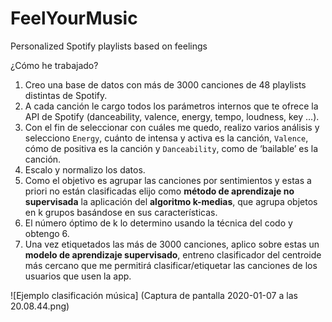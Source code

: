 # FeelYourMusic

Personalized Spotify playlists based on feelings

¿Cómo he trabajado? 
1. Creo una base de datos con más de 3000 canciones de 48 playlists distintas de Spotify.
2. A cada canción le cargo todos los parámetros internos que te ofrece la API de Spotify (danceability, valence, energy, tempo, loudness, key …).
3. Con el fin de seleccionar con cuáles me quedo, realizo varios análisis y selecciono  `Energy`, cuánto de intensa y activa es la canción, `Valence`,  cómo de positiva es la canción y `Danceability`,  como de ‘bailable’ es la canción.
4. Escalo y normalizo los datos.
5. Como el objetivo es agrupar las canciones por sentimientos y estas a priori no están clasificadas elijo como **método de aprendizaje no supervisada** la aplicación del **algoritmo k-medias**, que agrupa objetos en k grupos basándose en sus características.
6. El número óptimo de k lo determino usando la técnica del codo y obtengo 6.
7. Una vez etiquetados las más de 3000 canciones, aplico sobre estas un **modelo de aprendizaje supervisado**, entreno  clasificador del centroide más cercano que me permitirá clasificar/etiquetar las canciones de los usuarios que usen la app.


![Ejemplo clasificación música] (Captura de pantalla 2020-01-07 a las 20.08.44.png)
